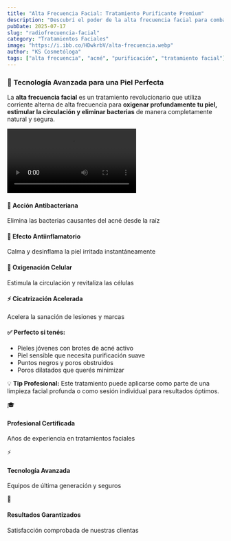 ```yaml
---
title: "Alta Frecuencia Facial: Tratamiento Purificante Premium"
description: "Descubrí el poder de la alta frecuencia facial para combatir el acné, purificar tu piel y lograr un rostro radiante. Tratamiento profesional no invasivo con resultados visibles."
pubDate: 2025-07-17
slug: "radiofrecuencia-facial"
category: "Tratamientos Faciales"
image: "https://i.ibb.co/HDwkrbV/alta-frecuencia.webp"
author: "KS Cosmetóloga"
tags: ["alta frecuencia", "acné", "purificación", "tratamiento facial"]
---
```




<div class="prose lg:prose-lg font-[Poppins] text-gray-700 mx-auto">



<div class="bg-gradient-to-r from-pink-50 to-purple-50 p-6 rounded-xl mb-6 border border-pink-100">
  <h3 class="text-xl font-bold text-gray-800 mb-3">🌟 Tecnología Avanzada para una Piel Perfecta</h3>
  <p class="text-gray-700 leading-relaxed">
    La <strong>alta frecuencia facial</strong> es un tratamiento revolucionario que utiliza corriente alterna de alta frecuencia para <strong>oxigenar profundamente tu piel, estimular la circulación y eliminar bacterias</strong> de manera completamente natural y segura.
  </p>
</div>

<video controls class="w-full h-auto rounded-xl shadow-2xl mb-8 border-2 border-pink-100">
  <source src="/videos/radiofrecuencia.mp4" type="video/mp4">
  Tu navegador no soporta la reproducción de videos.
</video>



<div class="grid md:grid-cols-2 gap-4 mb-8">
  <div class="bg-white p-4 rounded-lg shadow-md border-l-4 border-pink-500">
    <h4 class="font-bold text-gray-800 mb-2">🦠 Acción Antibacteriana</h4>
    <p class="text-gray-600 text-sm">Elimina las bacterias causantes del acné desde la raíz</p>
  </div>
  
  <div class="bg-white p-4 rounded-lg shadow-md border-l-4 border-purple-500">
    <h4 class="font-bold text-gray-800 mb-2">🌿 Efecto Antiinflamatorio</h4>
    <p class="text-gray-600 text-sm">Calma y desinflama la piel irritada instantáneamente</p>
  </div>
  
  <div class="bg-white p-4 rounded-lg shadow-md border-l-4 border-blue-500">
    <h4 class="font-bold text-gray-800 mb-2">💨 Oxigenación Celular</h4>
    <p class="text-gray-600 text-sm">Estimula la circulación y revitaliza las células</p>
  </div>
  
  <div class="bg-white p-4 rounded-lg shadow-md border-l-4 border-green-500">
    <h4 class="font-bold text-gray-800 mb-2">⚡ Cicatrización Acelerada</h4>
    <p class="text-gray-600 text-sm">Acelera la sanación de lesiones y marcas</p>
  </div>
</div>



<div class="bg-gradient-to-br from-purple-50 to-pink-50 p-6 rounded-xl mb-6">
  <h4 class="text-lg font-bold text-gray-800 mb-4">✅ Perfecto si tenés:</h4>
  <ul class="space-y-2">
    <li class="flex items-center text-gray-700">
      <span class="w-2 h-2 bg-pink-500 rounded-full mr-3"></span>
      Pieles jóvenes con brotes de acné activo
    </li>
    <li class="flex items-center text-gray-700">
      <span class="w-2 h-2 bg-pink-500 rounded-full mr-3"></span>
      Piel sensible que necesita purificación suave
    </li>
    <li class="flex items-center text-gray-700">
      <span class="w-2 h-2 bg-pink-500 rounded-full mr-3"></span>
      Puntos negros y poros obstruidos
    </li>
    <li class="flex items-center text-gray-700">
      <span class="w-2 h-2 bg-pink-500 rounded-full mr-3"></span>
      Poros dilatados que querés minimizar
    </li>
  </ul>
</div>

<div class="bg-blue-50 border border-blue-200 p-4 rounded-lg mb-8">
  <p class="text-blue-800">
    💡 <strong>Tip Profesional:</strong> Este tratamiento puede aplicarse como parte de una limpieza facial profunda o como sesión individual para resultados óptimos.
  </p>
</div>



<div class="grid md:grid-cols-3 gap-4 mb-8">
  <div class="text-center p-4">
    <div class="w-16 h-16 bg-pink-100 rounded-full flex items-center justify-center mx-auto mb-3">
      <span class="text-2xl">🎓</span>
    </div>
    <h4 class="font-bold text-gray-800 mb-2">Profesional Certificada</h4>
    <p class="text-gray-600 text-sm">Años de experiencia en tratamientos faciales</p>
  </div>
  
  <div class="text-center p-4">
    <div class="w-16 h-16 bg-purple-100 rounded-full flex items-center justify-center mx-auto mb-3">
      <span class="text-2xl">⚡</span>
    </div>
    <h4 class="font-bold text-gray-800 mb-2">Tecnología Avanzada</h4>
    <p class="text-gray-600 text-sm">Equipos de última generación y seguros</p>
  </div>
  
  <div class="text-center p-4">
    <div class="w-16 h-16 bg-blue-100 rounded-full flex items-center justify-center mx-auto mb-3">
      <span class="text-2xl">💎</span>
    </div>
    <h4 class="font-bold text-gray-800 mb-2">Resultados Garantizados</h4>
    <p class="text-gray-600 text-sm">Satisfacción comprobada de nuestras clientas</p>
  </div>
</div>

</div>

</div>

